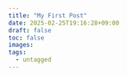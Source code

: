 ```yaml
---
title: "My First Post"
date: 2025-02-25T19:16:28+09:00
draft: false
toc: false
images:
tags:
  - untagged
---
```


